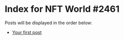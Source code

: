 # Index for NFT World #2461
Posts will be displayed in the order below:

- [Your first post](./001-first.md)

